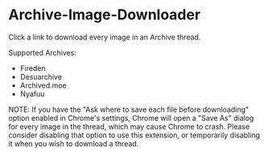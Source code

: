
# Archive-Image-Downloader
Click a link to download every image in an Archive thread.

Supported Archives:
- Fireden
- Desuarchive
- Archived.moe
- Nyafuu


NOTE: If you have the "Ask where to save each file before downloading" option 
enabled in Chrome's settings, Chrome will open a "Save As" dialog for every 
image in the thread, which may cause Chrome to crash. Please consider disabling 
that option to use this extension, or temporarily disabling it when you wish to 
download a thread.
